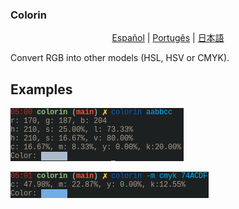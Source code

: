 ### Colorin

<p align="center">
	<a href="readmes/README-es.md">Español</a> |
	<a href="readmes/README-pt.md">Portugês</a> |
	<a href="readmes/README-jp.md">日本語</a>
</p>

Convert RGB into other models (HSL, HSV or CMYK).

## Examples

![normal](imgs/normal.png)

![cmyk](imgs/cmyk.png)
